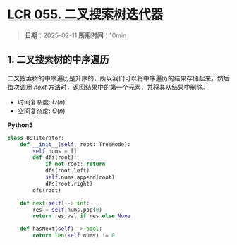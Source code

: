 # [LCR 055. 二叉搜索树迭代器](https://leetcode.cn/problems/kTOapQ/description/)

> **日期**：2025-02-11
> **所用时间**：10min

## 1. 二叉搜索树的中序遍历

二叉搜索树的中序遍历是升序的，所以我们可以将中序遍历的结果存储起来，然后每次调用 $next$ 方法时，返回结果中的第一个元素，并将其从结果中删除。

- 时间复杂度: $O(n)$
- 空间复杂度: $O(n)$

**Python3**

```python
class BSTIterator:
    def __init__(self, root: TreeNode):
        self.nums = []
        def dfs(root):
            if not root: return
            dfs(root.left)
            self.nums.append(root)
            dfs(root.right)
        dfs(root)

    def next(self) -> int:
        res = self.nums.pop(0)
        return res.val if res else None

    def hasNext(self) -> bool:
        return len(self.nums) != 0
```